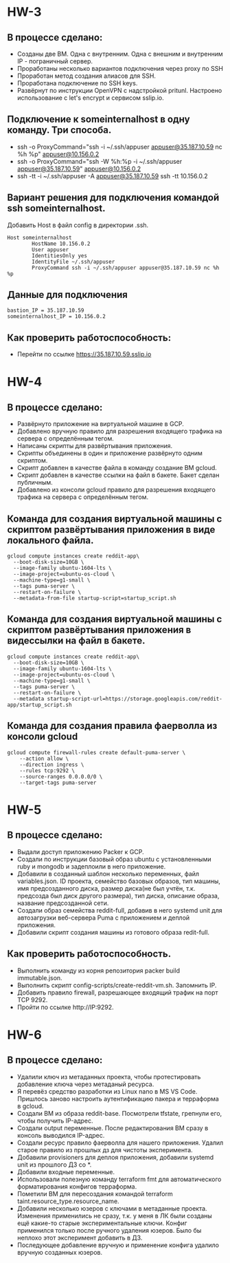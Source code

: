 # HW-3
## В процессе сделано:
 - Созданы две ВМ. Одна с внутренним. Одна с внешним и внутренним IP - пограничный сервер.
 - Проработаны несколько вариантов подключения через proxy по SSH
 - Проработан метод создания алиасов для SSH.
 - Проработана подключение по SSH keys.
 - Развёрнут по инструкции OpenVPN с надстройкой pritunl. Настроено использование с let's encrypt и сервисом sslip.io.

## Подключение к someinternalhost в одну команду. Три способа.
- ssh -o ProxyCommand="ssh -i ~/.ssh/appuser appuser@35.187.10.59 nc %h %p" appuser@10.156.0.2
- ssh -o ProxyCommand="ssh -W %h:%p -i ~/.ssh/appuser appuser@35.187.10.59" appuser@10.156.0.2
- ssh -tt -i ~/.ssh/appuser -A appuser@35.187.10.59 ssh -tt 10.156.0.2

## Вариант решения для подключения командой ssh someinternalhost.
Добавить Host в файл config в директории .ssh.
```
Host someinternalhost
        HostName 10.156.0.2
        User appuser
        IdentitiesOnly yes
        IdentityFile ~/.ssh/appuser
        ProxyCommand ssh -i ~/.ssh/appuser appuser@35.187.10.59 nc %h %p
```

## Данные для подключения
```
bastion_IP = 35.187.10.59
someinternalhost_IP = 10.156.0.2
```

## Как проверить работоспособность:
 - Перейти по ссылке https://35.187.10.59.sslip.io
 
 
 # HW-4
 ## В процессе сделано:
 - Развёрнуто приложение на виртуальной машине в GCP.
 - Добавлено вручную правило для разрешения входящего трафика на сервера с определённым тегом.
 - Написаны скрипты для развёртывания приложения.
 - Скрипты объединены в один и приложение развёрнуто одним скриптом.
 - Скрипт добавлен в качестве файла в команду создание ВМ gcloud.
 - Скрипт добавлен в качестве ссылки на файл в бакете. Бакет сделан публичным.
 - Добавлено из консоли gcloud правило для разрешения входящего трафика на сервера с определённым тегом.

## Команда для создания виртуальной машины с скриптом развёртывания приложения в виде локального файла.
```
gcloud compute instances create reddit-app\
  --boot-disk-size=10GB \
  --image-family ubuntu-1604-lts \
  --image-project=ubuntu-os-cloud \
  --machine-type=g1-small \
  --tags puma-server \
  --restart-on-failure \
  --metadata-from-file startup-script=startup_script.sh
```

## Команда для создания виртуальной машины с скриптом развёртывания приложения в видессылки на файл в бакете.
```
gcloud compute instances create reddit-app\
  --boot-disk-size=10GB \
  --image-family ubuntu-1604-lts \
  --image-project=ubuntu-os-cloud \
  --machine-type=g1-small \
  --tags puma-server \
  --restart-on-failure \
  --metadata startup-script-url=https://storage.googleapis.com/reddit-app/startup_script.sh
```

## Команда для создания правила фаерволла из консоли gcloud
```
gcloud compute firewall-rules create default-puma-server \
    --action allow \
    --direction ingress \
    --rules tcp:9292 \
    --source-ranges 0.0.0.0/0 \
    --target-tags puma-server
```

# HW-5
## В процессе сделано:
 - Выдали доступ приложению Packer к GCP.
 - Создали по инструкции базовый образ ubuntu с установленными ruby и mongodb и задеплоили в него приложение.
 - Добавили в созданный шаблон несколько переменных, файл variables.json. ID проекта, семейство базовых образов, тип машины, имя предсозданного диска, размер диска(не был учтён, т.к. предсозда был диск другого размера), тип диска, описание образа, название предсозданной сети.
 - Создали образ семейства reddit-full, добавив в него systemd unit для автозагрузки веб-сервера Puma с приложением и деплой приложения.
 - Добавили скрипт создания машины из готового образа redit-full.

## Как проверить работоспособность.
 - Выполнить команду из корня репозитория packer build immutable.json.
 - Выполнить скрипт config-scripts/create-reddit-vm.sh. Запомнить IP.
 - Добавить правило firewall, разрешающее входящий трафик на порт TCP 9292.
 - Пройти по ссылке http://IP:9292.

# HW-6
## В процессе сделано:
 - Удалили ключ из метаданных проекта, чтобы протестировать добавление ключа через метаданый ресурса.
 - Я перевёз средство разработки из Linux nano в MS VS Code. Пришлось заново настроить аутентификацию пакера и терраформа в gcloud.
 - Создали ВМ из образа reddit-base. Посмотрели tfstate, грепнули его, чтобы получить IP-адрес.
 - Создали output переменные. После редактирования ВМ сразу в консоль выводился IP-адрес.
 - Создали ресурс правило фаерволла для нашего приложения. Удалил старое правило из прошлых дз для чистоты эксперимента.
 - Добавили provisioners для деплоя приложения, добавили systemd unit из прошлого ДЗ со *.
 - Добавили входные переменные.
 - Использовали полезную команду terraform fmt для автоматического форматирования конфигов терраформа.
 - Пометили ВМ для пересоздания командой terraform taint.resource_type.resource_name.
 - Добавили несколько юзеров с ключами в метаданные проекта. Изменения применились не сразу, т.к. у меня в ЛК были созданы ещё какие-то старые экспериментальные ключи. Конфиг применился только после ручного удаления юзеров. Было бы неплохо этот эксперимент добавить в ДЗ.
 - Последующее добавление вручную и применение конфига удалило вручную созданных юзеров.
